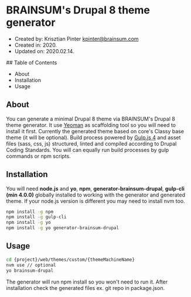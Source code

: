 # BRAINSUM's Drupal 8 theme generator

* Created by: Krisztian Pinter <kpinter@brainsum.com>
* Created in: 2020.
* Updated on: 2020.02.14.

## Table of Contents

* About
* Installation
* Usage

## About

You can generate a minimal Drupal 8 theme via BRAINSUM's Drupal 8 theme generator.
It use [Yeoman](https://yeoman.io/) as scaffolding tool so you will need to install
it first. Currently the generated theme based on core's Classy base theme (it will be
optional). Build process powered by
[Gulp.js 4](https://gulpjs.com/docs/en/getting-started/quick-start) and asset
files (sass, css, js) structured, linted and compiled according to Drupal Coding
Standards. You will can equally run build processes by gulp commands or npm scripts.

## Installation

You will need **node.js** and **yo**, **npm**, **generator-brainsum-drupal**,
**gulp-cli (min 4.0.0)** globally installed to working with the generator and generated
theme. If your node.js version is different you may need to install nvm too.

```bash
npm install -g npm
npm install -g gulp-cli
npm install -g yo
npm install -g yo generator-brainsum-drupal
```

## Usage

```bash
cd {project}/web/themes/custom/{themeMachineName}
nvm use // optional
yo brainsum-drupal
```

The generator will run npm install so you won't need to run it. After installation check
the generated files ex. git repo in package.json.
